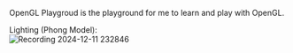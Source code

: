 OpenGL Playgroud is the playground for me to learn and play with OpenGL. 

Lighting (Phong Model): \
![Recording 2024-12-11 232846](https://github.com/user-attachments/assets/dcc53d3a-503a-4de6-a3f5-d9fc626145f2)

